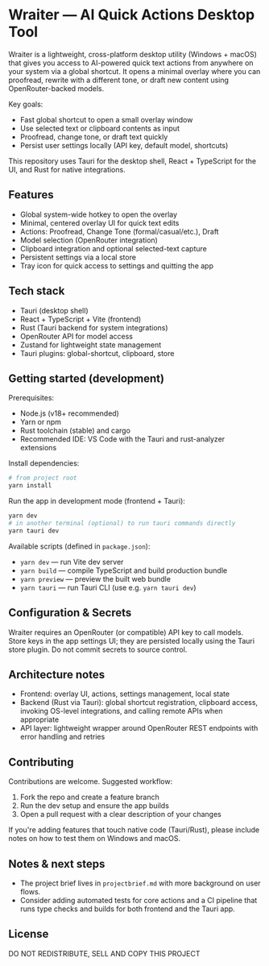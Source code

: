 
# Wraiter — AI Quick Actions Desktop Tool

Wraiter is a lightweight, cross-platform desktop utility (Windows + macOS) that gives you access to AI-powered quick text actions from anywhere on your system via a global shortcut. It opens a minimal overlay where you can proofread, rewrite with a different tone, or draft new content using OpenRouter-backed models.

Key goals:
- Fast global shortcut to open a small overlay window
- Use selected text or clipboard contents as input
- Proofread, change tone, or draft text quickly
- Persist user settings locally (API key, default model, shortcuts)

This repository uses Tauri for the desktop shell, React + TypeScript for the UI, and Rust for native integrations.

## Features

- Global system-wide hotkey to open the overlay
- Minimal, centered overlay UI for quick text edits
- Actions: Proofread, Change Tone (formal/casual/etc.), Draft
- Model selection (OpenRouter integration)
- Clipboard integration and optional selected-text capture
- Persistent settings via a local store
- Tray icon for quick access to settings and quitting the app

## Tech stack

- Tauri (desktop shell)
- React + TypeScript + Vite (frontend)
- Rust (Tauri backend for system integrations)
- OpenRouter API for model access
- Zustand for lightweight state management
- Tauri plugins: global-shortcut, clipboard, store

## Getting started (development)

Prerequisites:

- Node.js (v18+ recommended)
- Yarn or npm
- Rust toolchain (stable) and cargo
- Recommended IDE: VS Code with the Tauri and rust-analyzer extensions

Install dependencies:

```bash
# from project root
yarn install
```

Run the app in development mode (frontend + Tauri):

```bash
yarn dev
# in another terminal (optional) to run tauri commands directly
yarn tauri dev
```

Available scripts (defined in `package.json`):

- `yarn dev` — run Vite dev server
- `yarn build` — compile TypeScript and build production bundle
- `yarn preview` — preview the built web bundle
- `yarn tauri` — run Tauri CLI (use e.g. `yarn tauri dev`)

## Configuration & Secrets

Wraiter requires an OpenRouter (or compatible) API key to call models. Store keys in the app settings UI; they are persisted locally using the Tauri store plugin. Do not commit secrets to source control.

## Architecture notes

- Frontend: overlay UI, actions, settings management, local state
- Backend (Rust via Tauri): global shortcut registration, clipboard access, invoking OS-level integrations, and calling remote APIs when appropriate
- API layer: lightweight wrapper around OpenRouter REST endpoints with error handling and retries

## Contributing

Contributions are welcome. Suggested workflow:

1. Fork the repo and create a feature branch
2. Run the dev setup and ensure the app builds
3. Open a pull request with a clear description of your changes

If you're adding features that touch native code (Tauri/Rust), please include notes on how to test them on Windows and macOS.

## Notes & next steps

- The project brief lives in `projectbrief.md` with more background on user flows.
- Consider adding automated tests for core actions and a CI pipeline that runs type checks and builds for both frontend and the Tauri app.

## License

DO NOT REDISTRIBUTE, SELL AND COPY THIS PROJECT
